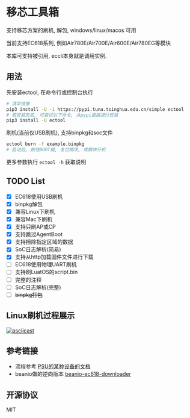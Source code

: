 # 移芯工具箱

支持移芯方案的刷机, 解包, windows/linux/macos 可用

当前支持EC618系列, 例如Air780E/Air700E/Air600E/Air780EG等模块

本库可支持被引用, eccli本身就是调用实例.

## 用法

先安装ectool, 在命令行或控制台执行

```bash
# 清华镜像
pip3 install -U -i https://pypi.tuna.tsinghua.edu.cn/simple ectool
# 若安装失败, 可尝试以下命令, 从pypi直接进行安装
pip3 install -U ectool
```

刷机(当前仅USB刷机), 支持binpkg和soc文件

```bash
ectool burn -f example.binpkg
# 启动后, 按住BOOT键, 复位模块, 或模块开机
```

更多参数执行 `ectool -h` 获取说明

## TODO List

* [x] EC618使用USB刷机
* [x] binpkg解包
* [x] 兼容Linux下刷机
* [x] 兼容Mac下刷机
* [x] 支持只刷AP或CP
* [x] 支持跳过AgentBoot
* [x] 支持擦除指定区域的数据
* [x] SoC日志解析(简易)
* [x] 支持从http加载固件文件进行下载
* [ ] EC618使用物理UART刷机
* [ ] 支持刷LuatOS的script.bin
* [ ] 完整的注释
* [ ] SoC日志解析(完整)
* [ ] ~~binpkg打包~~

## Linux刷机过程展示

[![asciicast](https://asciinema.org/a/595464.svg)](https://asciinema.org/a/595464)

## 参考链接

* 流程参考 [PSU的某种设备的文档](https://citeseerx.ist.psu.edu/document?repid=rep1&type=pdf&doi=483a9555e446577cefc31b5629e843cc814b83cb)
* beanio做的逆向版本 [beanio-ec618-downloader](https://github.com/beanjs/beanio-ec618-downloader)

## 开源协议

MIT
